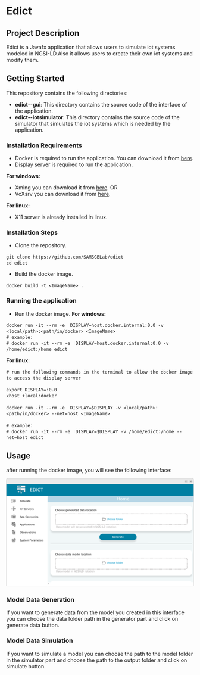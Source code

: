 # Edict

## Project Description
Edict is a Javafx application that allows users to simulate iot systems modeled in NGSI-LD.Also it allows users to create their own iot systems and modify them.

## Getting Started
This repository contains the following directories:
* **edict--gui**: This directory contains the source code of the interface of the application.
* **edict--iotsimulator**: This directory contains the source code of the simulator that simulates the iot systems which is needed by the application.

### Installation Requirements
- Docker is required to run the application. You can download it from [here](https://www.docker.com/products/docker-desktop).
- Display server is required to run the application.

<B> For windows: </B>
- Xming you can download it from [here](https://sourceforge.net/projects/xming/).
OR
- VcXsrv you can download it from [here](https://sourceforge.net/projects/vcxsrv/).
  
<B>For linux: </B>
- X11 server is already installed in linux.

### Installation Steps
- Clone the repository.
```
git clone https://github.com/SAMSGBLab/edict 
cd edict
```
- Build the docker image.
```
docker build -t <ImageName> .
```

### Running the application
- Run the docker image.
<B> For windows: </B>
```
docker run -it --rm -e  DISPLAY=host.docker.internal:0.0 -v <local/path>:<path/in/docker> <ImageName>
# example:
# docker run -it --rm -e  DISPLAY=host.docker.internal:0.0 -v /home/edict:/home edict
```
<B> For linux: </B>

```
# run the following commands in the terminal to allow the docker image to access the display server

export DISPLAY=:0.0
xhost +local:docker

docker run -it --rm -e  DISPLAY=$DISPLAY -v <local/path>:<path/in/docker> --net=host <ImageName>

# example:
# docker run -it --rm -e  DISPLAY=$DISPLAY -v /home/edict:/home --net=host edict

```

## Usage
after running the docker image, you will see the following interface:

![home screen](/images/homescreen.png)

### Model Data Generation
If you want to generate data from the model you created in this interface you can choose the data folder path in the generator part and click on generate data button.

### Model Data Simulation
If you want to simulate a model you can choose the path to the model folder in the simulator part and choose the path to the output folder and click on simulate button. 

